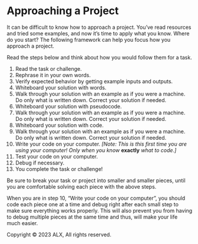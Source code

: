 # Approaching a Project

It can be difficult to know how to approach a project. You’ve read resources and tried some examples, and now it’s time to apply what you know. Where do you start? The following framework can help you focus how you approach a project.

Read the steps below and think about how you would follow them for a task.

1.  Read the task or challenge.
2.  Rephrase it in your own words.
3.  Verify expected behavior by getting example inputs and outputs.
4.  Whiteboard your solution with words.
5.  Walk through your solution with an example as if you were a machine. Do only what is written down. Correct your solution if needed.
6.  Whiteboard your solution with pseudocode.
7.  Walk through your solution with an example as if you were a machine. Do only what is written down. Correct your solution if needed.
8.  Whiteboard your solution with code.
9.  Walk through your solution with an example as if you were a machine. Do only what is written down. Correct your solution if needed.
10.  Write your code on your computer. _[Note: This is this first time you are using your computer! Only when you know_ **exactly** _what to code.]_
11.  Test your code on your computer.
12.  Debug if necessary.
13.  You complete the task or challenge!

Be sure to break your task or project into smaller and smaller pieces, until you are comfortable solving each piece with the above steps.

When you are in step 10, “Write your code on your computer”, you should code each piece one at a time and debug right after each small step to make sure everything works properly. This will also prevent you from having to debug multiple pieces at the same time and thus, will make your life much easier.

Copyright © 2023 ALX, All rights reserved.